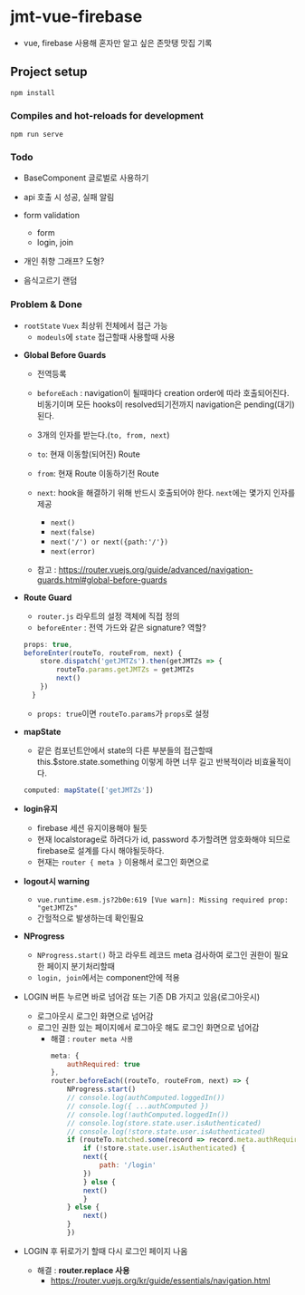 # jmt-vue-firebase

- vue, firebase 사용해 혼자만 알고 싶은 존맛탱 맛집 기록

## Project setup

```
npm install
```

### Compiles and hot-reloads for development

```
npm run serve
```

### Todo

- BaseComponent 글로벌로 사용하기
- api 호출 시 성공, 실패 알림
- form validation

  - form
  - login, join

- 개인 취향 그래프? 도형?
- 음식고르기 랜덤

### Problem & Done

- `rootState` `Vuex` 최상위 전체에서 접근 가능
  - `modeuls`에 `state` 접근할때 사용할때 사용

* **Global Before Guards**

  - 전역등록
  - `beforeEach` : navigation이 될때마다 creation order에 따라 호출되어진다. 비동기이며 모든 hooks이 resolved되기전까지 navigation은 pending(대기)된다.
  - 3개의 인자를 받는다.(`to, from, next`)
  - `to`: 현재 이동할(되어진) Route
  - `from`: 현재 Route 이동하기전 Route
  - `next`: hook을 해결하기 위해 반드시 호출되어야 한다. `next`에는 몇가지 인자를 제공

    - `next()`
    - `next(false)`
    - `next('/') or next({path:'/'})`
    - `next(error)`

  - 참고 : https://router.vuejs.org/guide/advanced/navigation-guards.html#global-before-guards

* **Route Guard**
  - `router.js` 라우트의 설정 객체에 직접 정의
  - `beforeEnter` : 전역 가드와 같은 signature? 역할?
  ```js
  props: true,
  beforeEnter(routeTo, routeFrom, next) {
      store.dispatch('getJMTZs').then(getJMTZs => {
          routeTo.params.getJMTZs = getJMTZs
          next()
      })
    }
  ```
  - `props: true`이면 `routeTo.params`가 `props`로 설정

- **mapState**
  - 같은 컴포넌트안에서 state의 다른 부분들의 접근할때 this.\$store.state.something 이렇게 하면 너무 길고 반복적이라 비효율적이다.
  ```js
  computed: mapState(['getJMTZs'])
  ```
- **login유지**

  - firebase 세션 유지이용해야 될듯
  - 현재 localstorage로 하려다가 id, password 추가할려면 암호화해야 되므로 firebase로 설계를 다시 해야될듯하다.
  - 현재는 `router { meta }` 이용해서 로그인 화면으로

- **logout시 warning**

  - `vue.runtime.esm.js?2b0e:619 [Vue warn]: Missing required prop: "getJMTZs"`
  - 간헐적으로 발생하는데 확인필요

- **NProgress**

  - `NProgress.start()` 하고 라우트 레코드 meta 검사하여 로그인 권한이 필요한 페이지 분기처리할때
  - `login, join`에서는 component안에 적용

- LOGIN 버튼 누르면 바로 넘어감 또는 기존 DB 가지고 있음(로그아웃시)
  - 로그아웃시 로그인 화면으로 넘어감
  - 로그인 권한 있는 페이지에서 로그아웃 해도 로그인 화면으로 넘어감
    - 해결 : `router meta 사용`
      ```js
      meta: {
          authRequired: true
      },
      router.beforeEach((routeTo, routeFrom, next) => {
          NProgress.start()
          // console.log(authComputed.loggedIn())
          // console.log({ ...authComputed })
          // console.log(!authComputed.loggedIn())
          // console.log(store.state.user.isAuthenticated)
          // console.log(!store.state.user.isAuthenticated)
          if (routeTo.matched.some(record => record.meta.authRequired)) {
              if (!store.state.user.isAuthenticated) {
              next({
                  path: '/login'
              })
              } else {
              next()
              }
          } else {
              next()
          }
          })
      ```
- LOGIN 후 뒤로가기 할때 다시 로그인 페이지 나옴

  - 해결 : **router.replace 사용**
    - https://router.vuejs.org/kr/guide/essentials/navigation.html
